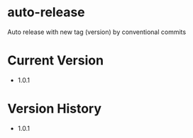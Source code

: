 # auto-release
Auto release with new tag (version) by conventional commits

# Current Version
- 1.0.1

# Version History
- 1.0.1
